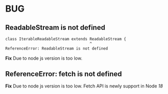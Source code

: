 # BUG

## ReadableStream is not defined

```sh
class IterableReadableStream extends ReadableStream {
                                     ^
ReferenceError: ReadableStream is not defined
```

**Fix** Due to node js version is too low.

## ReferenceError: fetch is not defined

**Fix** Due to node js version is too low. Fetch API is newly support in Node *18*

